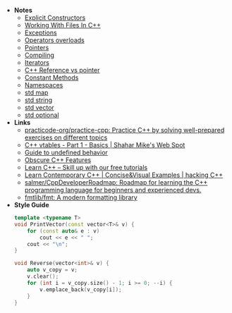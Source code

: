 - **Notes**
	- [Explicit Constructors](C++/C++%20Notes/Explicit%20Constructors.md)
	- [Working With Files In C++](C++/C++%20Notes/Working%20With%20Files%20In%20C++.md)
	- [Exceptions](C++/C++%20Notes/Exceptions.md)
	- [Operators overloads](C++/C++%20Notes/Operators%20overloads.md)
	- [Pointers](../../Pointers.md)
	- [Compiling](C++/C++%20Notes/Compiling.md)
	- [Iterators](C++/C++%20Notes/Iterators.md)
	- [С++ Reference vs pointer](C++/C++%20Notes/С++%20Reference%20vs%20pointer.md)
	- [Constant Methods](C++/C++%20Notes/Constant%20Methods.md)
	- [Namespaces](C++/C++%20Notes/Namespaces.md)
	- [std map](C++/C++%20Notes/std%20map.md)
	- [std string](C++/C++%20Notes/std%20string.md)
	- [std vector](C++/C++%20Notes/std%20vector.md)
	- [std optional](C++/C++%20Notes/std%20optional.md)
- **Links**
	- [practicode-org/practice-cpp: Practice C++ by solving well-prepared exercises on different topics](https://github.com/practicode-org/practice-cpp)
	- [C++ vtables - Part 1 - Basics | Shahar Mike's Web Spot](https://shaharmike.com/cpp/vtable-part1/)
	- [Guide to undefined behavior](https://github.com/Nekrolm/ubbook)
	- [Obscure C++ Features](http://madebyevan.com/obscure-cpp-features/)
	- [Learn C++ – Skill up with our free tutorials](https://www.learncpp.com/)
	- [Learn Contemporary C++ | Concise&Visual Examples | hacking C++](https://hackingcpp.com/)
	- [salmer/CppDeveloperRoadmap: Roadmap for learning the C++ programming language for beginners and experienced devs.](https://github.com/salmer/CppDeveloperRoadmap)
	- [fmtlib/fmt: A modern formatting library](https://github.com/fmtlib/fmt)
- **Style Guide**
	```cpp
 	template <typename T>
	void PrintVector(const vector<T>& v) {
		for (const auto& e : v) 
			cout << e << " ";
		cout << "\n";
	}

	void Reverse(vector<int>& v) {
		auto v_copy = v;
		v.clear();
		for (int i = v_copy.size() - 1; i >= 0; --i) {
			v.emplace_back(v_copy[i]);
		}
	}
	```